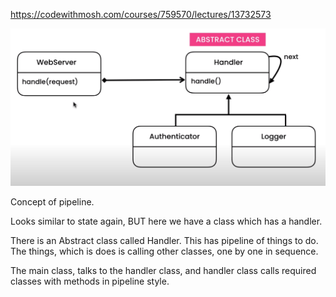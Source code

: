https://codewithmosh.com/courses/759570/lectures/13732573

![Image](chain-of-responsibility.png)

Concept of pipeline.

Looks similar to state again, BUT here we have a class which has a handler.

There is an Abstract class called Handler. This has pipeline of things to do.
The things, which is does is calling other classes, one by one in sequence.

The main class, talks to the handler class, and handler class calls required classes with methods in pipeline style.
